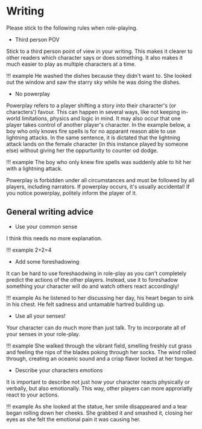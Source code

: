 # Writing
Please stick to the following rules when role-playing.

* Third person POV

Stick to a third person point of view in your writing. This makes it clearer to other readers which character says or does something. It also makes it much easier to play as multiple characters at a time.

!!! example
    He washed the dishes because they didn't want to. She looked out the window and saw the starry sky while he was doing the dishes.
    
* No powerplay

Powerplay refers to a player shifting a story into their character's (or characters') favour. This can happen in several ways, like not keeping in-world limitations, physics and logic in mind. It may also occur that one player takes control of another player's character. In the example below, a boy who only knows fire spells is for no apparant reason able to use lightning attacks. In the same sentence, it is dictated that the lightning attack lands on the female character (in this instance played by someone else) without giving her the oppurtunity to counter od dodge. 

!!! example
    The boy who only knew fire spells was suddenly able to hit her with a lightning attack.
    
Powerplay is forbidden under all circumstances and must be followed by all players, including narrators. If powerplay occurs, it's usually accidental! If you notice powerplay, politely inform the player of it.

## General writing advice

* Use your common sense

I think this needs no more explanation.

!!! example
    2+2=4

* Add some foreshadowing

It can be hard to use foreshaodwing in role-play as you can't completely predict the actions of the other players. Instead, use it to foreshadow something your character will do and watch others react accordingly!

!!! example
    As he listened to her discussing her day, his heart began to sink in his chest. He felt sadness and untamable hartred building up.
    
* Use all your senses!

Your character can do much more than just talk. Try to incorporate all of your senses in your role-play.

!!! example
    She walked through the vibrant field, smelling freshly cut grass and feeling the nips of the blades poking through her socks. The wind rolled through, creating an oceanic sound and a crisp flavor locked at her tongue.
    
* Describe your characters emotions

It is important to describe not just how your character reacts physically or verbally, but also emotionally. This way, other players can more approriatly react to your actions.

!!! example
    As she looked at the statue, her smile disappeared and a tear began rolling down her cheeks. She grabbed it and smashed it, closing her eyes as she felt the emotional pain it was causing her.
